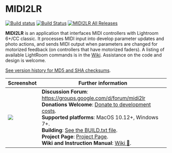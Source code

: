 # MIDI2LR

[![Build status](https://ci.appveyor.com/api/projects/status/g8hjm46xl66313pq/branch/master?svg=true)](https://ci.appveyor.com/project/rsjaffe/midi2lr-4ky86/branch/master) [![Build Status](https://travis-ci.org/rsjaffe/MIDI2LR.svg?branch=master)](https://travis-ci.org/rsjaffe/MIDI2LR) 
[![MIDI2LR All Releases](https://img.shields.io/github/downloads/rsjaffe/MIDI2LR/total.svg)](https://rsjaffe.github.io/MIDI2LR/)


**MIDI2LR** is an application that interfaces MIDI controllers with Lightroom 6+/CC classic. It processes MIDI input into develop parameter updates and photo actions, and sends MIDI output when parameters are changed for motorized feedback (on controllers that have motorized faders). A listing of available LightRoom commands is in the [Wiki](https://github.com/rsjaffe/MIDI2LR/wiki). Assistance on the code and design is welcome.

[See version history for MD5 and SHA checksums](https://github.com/rsjaffe/MIDI2LR/wiki/Version-History).


| Screenshot | Further information |
| -----------| -------------------- |
| <img src="http://rsjaffe.github.io/MIDI2LR/images/app.png" /> | **Discussion Forum**: https://groups.google.com/d/forum/midi2lr <br /> **Donations Welcome**: [Donate to development costs](https://www.paypal.com/cgi-bin/webscr?cmd=_s-xclick&hosted_button_id=YWHT4JMA42RXN). <br />**Supported platforms**: MacOS 10.12+, Windows 7+. <br />**Building**: [See the BUILD.txt file](https://github.com/rsjaffe/MIDI2LR/blob/master/BUILD.txt). <br />**Project Page**: [Project Page](http://rsjaffe.github.io/MIDI2LR). <br />**Wiki and Instruction Manual**: [Wiki :book:](https://github.com/rsjaffe/MIDI2LR/wiki). |





